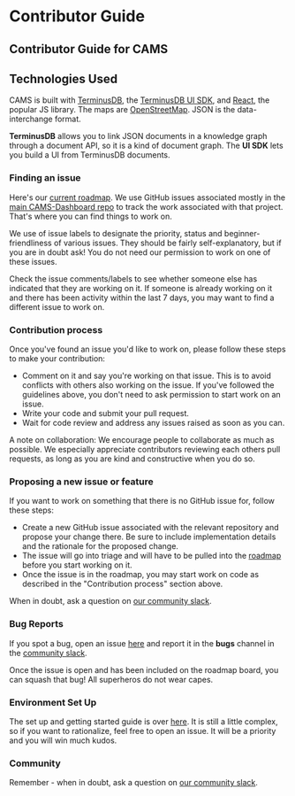 # Contributor Guide

## Contributor Guide for CAMS

## Technologies Used

CAMS is built with [TerminusDB](https://github.com/terminusdb/terminusdb), the [TerminusDB UI SDK](https://github.com/terminusdb/terminusdb-documents-ui), and [React](https://reactjs.org/), the popular JS library. The maps are [OpenStreetMap](https://www.openstreetmap.org/#map=7/53.465/-8.240). JSON is the data-interchange format. 

**TerminusDB** allows you to link JSON documents in a knowledge graph through a document API, so it is a kind of document graph. The **UI SDK** lets you build a UI from TerminusDB documents. 

### Finding an issue

Here's our [current roadmap](https://github.com/orgs/CriticalAssetManagement/projects/2). We use GitHub issues associated mostly in the [main CAMS-Dashboard repo](https://github.com/CriticalAssetManagement/CAMS-Dashboard/issues) to track the work associated with that project. That's where you can find things to work on.

We use of issue labels to designate the priority, status and beginner-friendliness of various issues. They should be fairly self-explanatory, but if you are in doubt ask! You do not need our permission to work on one of these issues.

Check the issue comments/labels to see whether someone else has indicated that they are working on it. If someone is already working on it and there has been activity within the last 7 days, you may want to find a different issue to work on.

### Contribution process

Once you've found an issue you'd like to work on, please follow these steps to make your contribution:

- Comment on it and say you're working on that issue. This is to avoid conflicts with others also working on the issue. If you've followed the guidelines above, you don't need to ask permission to start work on an issue.
- Write your code and submit your pull request.
- Wait for code review and address any issues raised as soon as you can.

A note on collaboration: We encourage people to collaborate as much as possible. We especially appreciate contributors reviewing each others pull requests, as long as you are kind and constructive when you do so.

### Proposing a new issue or feature

If you want to work on something that there is no GitHub issue for, follow these steps:

- Create a new GitHub issue associated with the relevant repository and propose your change there. Be sure to include implementation details and the rationale for the proposed change.
- The issue will go into triage and will have to be pulled into the [roadmap](https://github.com/orgs/CriticalAssetManagement/projects/2) before you start working on it.
- Once the issue is in the roadmap, you may start work on code as described in the "Contribution process" section above.

When in doubt, ask a question on [our community slack](https://join.slack.com/t/camsforclimat-yfe2592/signup).

### Bug Reports

If you spot a bug, open an issue [here](https://github.com/CriticalAssetManagement/CAMS-Dashboard/issues) and report it in the **bugs** channel in the [community slack](https://join.slack.com/t/camsforclimat-yfe2592/signup). 

Once the issue is open and has been included on the roadmap board, you can squash that bug! All superheros do not wear capes. 

### Environment Set Up

The set up and getting started guide is over [here](https://github.com/CriticalAssetManagement/CAMS-Dashboard#getting-started). It is still a little complex, so if you want to rationalize, feel free to open an issue. It will be a priority and you will win much kudos.

### Community 

Remember - when in doubt, ask a question on [our community slack](https://join.slack.com/t/camsforclimat-yfe2592/signup).

